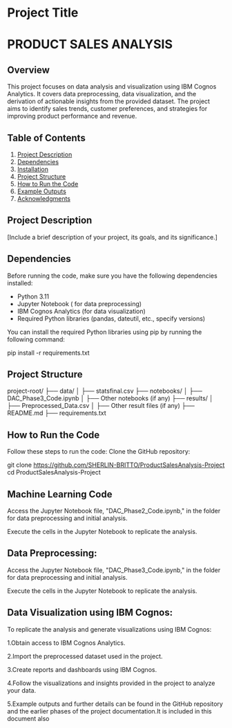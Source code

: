 # Project Title
# PRODUCT SALES ANALYSIS

## Overview

This project focuses on data analysis and visualization using IBM Cognos Analytics. It covers data preprocessing, data visualization, and the derivation of actionable insights from the provided dataset. The project aims to identify sales trends, customer preferences, and strategies for improving product performance and revenue.

## Table of Contents

1. [Project Description](#project-description)
2. [Dependencies](#dependencies)
3. [Installation](#installation)
4. [Project Structure](#project-structure)
5. [How to Run the Code](#how-to-run-the-code)
6. [Example Outputs](#example-outputs)
7. [Acknowledgments](#acknowledgments)

## Project Description

[Include a brief description of your project, its goals, and its significance.]

## Dependencies

Before running the code, make sure you have the following dependencies installed:

- Python 3.11
- Jupyter Notebook ( for data preprocessing)
- IBM Cognos Analytics (for data visualization)
- Required Python libraries (pandas, dateutil, etc., specify versions)

You can install the required Python libraries using pip by running the following command:

pip install -r requirements.txt
## Project Structure
project-root/
    ├── data/
    │   ├── statsfinal.csv
    ├── notebooks/
    │   ├── DAC_Phase3_Code.ipynb
    │   ├── Other notebooks (if any)
    ├── results/
    │   ├── Preprocessed_Data.csv
    │   ├── Other result files (if any)
    ├── README.md
    ├── requirements.txt





## How to Run the Code
Follow these steps to run the code:
Clone the GitHub repository:

git clone https://github.com/SHERLIN-BRITTO/ProductSalesAnalysis-Project 
cd ProductSalesAnalysis-Project
## Machine Learning Code
Access the Jupyter Notebook file, "DAC_Phase2_Code.ipynb," in the folder for data preprocessing and initial analysis.

Execute the cells in the Jupyter Notebook to replicate the analysis.


## Data Preprocessing:

Access the Jupyter Notebook file, "DAC_Phase3_Code.ipynb," in the folder for data preprocessing and initial analysis.

Execute the cells in the Jupyter Notebook to replicate the analysis.

## Data Visualization using IBM Cognos:
To replicate the analysis and generate visualizations using IBM Cognos:

1.Obtain access to IBM Cognos Analytics.

2.Import the preprocessed dataset used in the project.

3.Create reports and dashboards using IBM Cognos.

4.Follow the visualizations and insights provided in the project to analyze your data.

5.Example outputs and further details can be found in the GitHub repository and the earlier phases of the project documentation.It is included in this document also




